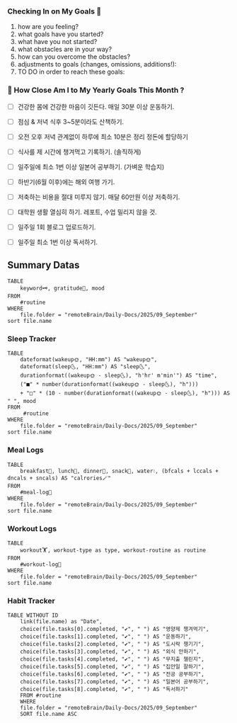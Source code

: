 ### Checking In on My Goals 🌱

1. how are you feeling?
2. what goals have you started?
3. what have you not started?
4. what obstacles are in your way?
5. how can you overcome the obstacles?
6. adjustments to goals (changes, omissions, additions!):
7. TO DO in order to reach these goals:


### 🚀 How Close Am I to My Yearly Goals This Month ?

- [ ] 건강한 몸에 건강한 마음이 깃든다. 매일 30분 이상 운동하기.
- [ ] 점심 & 저녁 식후 3~5분이라도 산책하기.
- [ ] 오전 오후 저녁 관계없이 하루에 최소 10분은 정리 정돈에 할당하기
- [ ] 식사를 제 시간에 챙겨먹고 기록하기. (솔직하게)
- [ ] 일주일에 최소 1번 이상 일본어 공부하기. (가벼운 학습지)
- [ ] 하반기(6월 이후)에는 해외 여행 가기.
- [ ] 저축하는 비용을 절대 미루지 않기. 매달 60만원 이상 저축하기.
- [ ] 대학원 생활 열심히 하기. 레포트, 수업 밀리지 않을 것.
- [ ] 일주일 1회 블로그 업로드하기.
- [ ] 일주일 최소 1번 이상 독서하기.


## Summary Datas

```dataview
TABLE 
	keyword🗝️, gratitude🙏, mood
FROM 
	#routine 
WHERE 
	file.folder = "remoteBrain/Daily-Docs/2025/09_September"
sort file.name	
```



### Sleep Tracker
```dataview
TABLE
	dateformat(wakeup🌞, "HH:mm") AS "wakeup🌞", 
	dateformat(sleep🌜, "HH:mm") AS "sleep🌜", 
	durationformat((wakeup🌞 - sleep🌜), "h'hr' m'min'") AS "time",
	("■" * number(durationformat((wakeup🌞 - sleep🌜), "h"))) 
	+ "□" * (10 - number(durationformat((wakeup🌞 - sleep🌜), "h"))) AS " ", mood
FROM 
	 #routine 
WHERE 
	file.folder = "remoteBrain/Daily-Docs/2025/09_September"
sort file.name
```



### Meal Logs
```dataview
TABLE 
	breakfast🍳, lunch🍚, dinner🥗, snack🍬, water💧, (bfcals + lccals + dncals + sncals) AS "calrories🪄"
FROM 
	#meal-log📝 
WHERE 
	file.folder = "remoteBrain/Daily-Docs/2025/09_September"
sort file.name	
```


### Workout Logs
```dataview
TABLE 
	workout🏋️, workout-type as type, workout-routine as routine 
FROM 
	#workout-log💪 
WHERE 
	file.folder = "remoteBrain/Daily-Docs/2025/09_September"
sort file.name
```


### Habit Tracker 
```dataview
TABLE WITHOUT ID
	link(file.name) as "Date",
	choice(file.tasks[0].completed, "✔️", " ") AS "영양제 챙겨먹기",
	choice(file.tasks[1].completed, "✔️", " ") AS "운동하기",
	choice(file.tasks[2].completed, "✔️", " ") AS "도시락 챙기기",
	choice(file.tasks[3].completed, "✔️", " ") AS "외식 안하기",
	choice(file.tasks[4].completed, "✔️", " ") AS "무지출 챌린지",
	choice(file.tasks[5].completed, "✔️", " ") AS "집안일 잘하기",
	choice(file.tasks[6].completed, "✔️", " ") AS "전공 공부하기",
	choice(file.tasks[7].completed, "✔️", " ") AS "일본어 공부하기",
	choice(file.tasks[8].completed, "✔️", " ") AS "독서하기"
	FROM #routine 
	WHERE
	file.folder = "remoteBrain/Daily-Docs/2025/09_September"
	SORT file.name ASC
```

